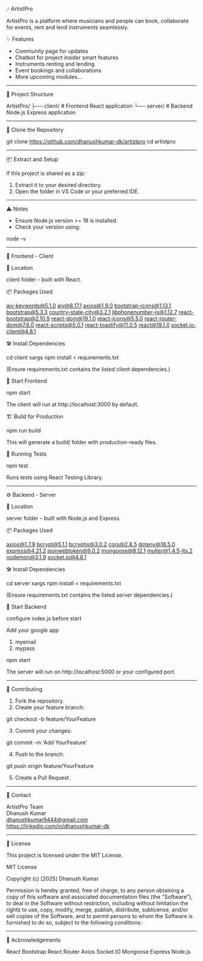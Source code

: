 🎶 ArtistPro

ArtistPro is a platform where musicians and people can book, collaborate for events, rent and lend instruments seamlessly.

✨ Features

- Community page for updates
- Chatbot for project insider smart features
- Instruments renting and lending
- Event bookings and collaborations
- More upcoming modules...

---

📁 Project Structure

ArtistPro/
├── client/ # Frontend React application
└── server/ # Backend Node.js Express application

---

🔽 Clone the Repository

git clone https://github.com/dhanushkumar-dk/artistpro
cd artistpro

---

📦 Extract and Setup

If this project is shared as a zip:

1. Extract it to your desired directory.
2. Open the folder in VS Code or your preferred IDE.

---

⚠️ Notes

- Ensure Node.js version >= 18 is installed.
- Check your version using:

node -v

---

🚀 Frontend - Client

📂 Location

client folder – built with React.

📦 Packages Used

ajv-keywords@5.1.0
ajv@8.17.1
axios@1.9.0
bootstrap-icons@1.13.1
bootstrap@5.3.3
country-state-city@3.2.1
libphonenumber-js@1.12.7
react-bootstrap@2.10.9
react-dom@19.1.0
react-icons@5.5.0
react-router-dom@7.6.0
react-scripts@5.0.1
react-toastify@11.0.5
react@19.1.0
socket.io-client@4.8.1

🛠️ Install Dependencies

cd client
xargs npm install < requirements.txt

(Ensure requirements.txt contains the listed client dependencies.)

🚀 Start Frontend

npm start

The client will run at http://localhost:3000 by default.

🏗️ Build for Production

npm run build

This will generate a build/ folder with production-ready files.

🧪 Running Tests

npm test

Runs tests using React Testing Library.

---

⚙️ Backend - Server

📂 Location

server folder – built with Node.js and Express.

📦 Packages Used

axios@1.7.9
bcrypt@5.1.1
bcryptjs@3.0.2
cors@2.8.5
dotenv@16.5.0
express@4.21.2
jsonwebtoken@9.0.2
mongoose@8.12.1
multer@1.4.5-lts.2
nodemon@3.1.9
socket.io@4.8.1

🛠️ Install Dependencies

cd server
xargs npm install < requirements.txt

(Ensure requirements.txt contains the listed server dependencies.)

🚀 Start Backend

configure index.js before start

Add your google app

1. myemail
2. mypass

npm start

The server will run on http://localhost:5000 or your configured port.

---

🤝 Contributing

1. Fork the repository.
2. Create your feature branch:

git checkout -b feature/YourFeature

3. Commit your changes:

git commit -m 'Add YourFeature'

4. Push to the branch:

git push origin feature/YourFeature

5. Create a Pull Request.

---

📧 Contact

ArtistPro Team  
Dhanush Kumar  
dhanushkumar9444@gmail.com  
https://linkedin.com/in/dhanushkumar-dk

---

📝 License

This project is licensed under the MIT License.

MIT License

Copyright (c) [2025] Dhanush Kumar

Permission is hereby granted, free of charge, to any person obtaining a copy
of this software and associated documentation files (the "Software"), to deal
in the Software without restriction, including without limitation the rights
to use, copy, modify, merge, publish, distribute, sublicense, and/or sell
copies of the Software, and to permit persons to whom the Software is
furnished to do so, subject to the following conditions:

---

🙏 Acknowledgements

React
Bootstrap
React Router
Axios
Socket.IO
Mongoose
Express
Node.js
